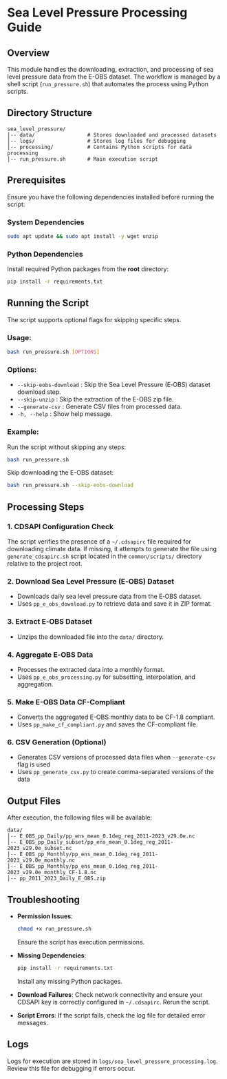 # Sea Level Pressure Processing Guide

## Overview
This module handles the downloading, extraction, and processing of sea level pressure data from the E-OBS dataset. The workflow is managed by a shell script (`run_pressure.sh`) that automates the process using Python scripts.

## Directory Structure
```
sea_level_pressure/
│-- data/                 # Stores downloaded and processed datasets
│-- logs/                 # Stores log files for debugging
│-- processing/           # Contains Python scripts for data processing
│-- run_pressure.sh       # Main execution script
```

## Prerequisites
Ensure you have the following dependencies installed before running the script:

### System Dependencies
```sh
sudo apt update && sudo apt install -y wget unzip
```

### Python Dependencies
Install required Python packages from the **root** directory:
```sh
pip install -r requirements.txt
```

## Running the Script
The script supports optional flags for skipping specific steps.

### Usage:
```sh
bash run_pressure.sh [OPTIONS]
```

### Options:
- `--skip-eobs-download` : Skip the Sea Level Pressure (E‑OBS) dataset download step.
- `--skip-unzip` : Skip the extraction of the E-OBS zip file.
- `--generate-csv` : Generate CSV files from processed data.
- `-h, --help` : Show help message.

### Example:
Run the script without skipping any steps:
```sh
bash run_pressure.sh
```

Skip downloading the E-OBS dataset:
```sh
bash run_pressure.sh --skip-eobs-download
```

## Processing Steps

### 1. CDSAPI Configuration Check
The script verifies the presence of a `~/.cdsapirc` file required for downloading climate data. If missing, it attempts to generate the file using `generate_cdsapirc.sh` script located in the `common/scripts/` directory relative to the project root.

### 2. Download Sea Level Pressure (E‑OBS) Dataset
- Downloads daily sea level pressure data from the E‑OBS dataset.
- Uses `pp_e_obs_download.py` to retrieve data and save it in ZIP format.

### 3. Extract E‑OBS Dataset
- Unzips the downloaded file into the `data/` directory.

### 4. Aggregate E‑OBS Data
- Processes the extracted data into a monthly format.
- Uses `pp_e_obs_processing.py` for subsetting, interpolation, and aggregation.

### 5. Make E-OBS Data CF-Compliant
- Converts the aggregated E-OBS monthly data to be CF-1.8 compliant.
- Uses `pp_make_cf_compliant.py` and saves the CF-compliant file.

### 6. CSV Generation (Optional)
- Generates CSV versions of processed data files when `--generate-csv` flag is used
- Uses `pp_generate_csv.py` to create comma-separated versions of the data

## Output Files
After execution, the following files will be available:
```
data/
│-- E_OBS_pp_Daily/pp_ens_mean_0.1deg_reg_2011-2023_v29.0e.nc
│-- E_OBS_pp_Daily_subset/pp_ens_mean_0.1deg_reg_2011-2023_v29.0e_subset.nc
│-- E_OBS_pp_Monthly/pp_ens_mean_0.1deg_reg_2011-2023_v29.0e_monthly.nc
│-- E_OBS_pp_Monthly/pp_ens_mean_0.1deg_reg_2011-2023_v29.0e_monthly_CF-1.8.nc
│-- pp_2011_2023_Daily_E_OBS.zip
```

## Troubleshooting

- **Permission Issues**:
  ```sh
  chmod +x run_pressure.sh
  ```
  Ensure the script has execution permissions.

- **Missing Dependencies**:
  ```sh
  pip install -r requirements.txt
  ```
  Install any missing Python packages.

- **Download Failures**:
  Check network connectivity and ensure your CDSAPI key is correctly configured in `~/.cdsapirc`. Rerun the script.

- **Script Errors**:
  If the script fails, check the log file for detailed error messages.

## Logs
Logs for execution are stored in `logs/sea_level_pressure_processing.log`. Review this file for debugging if errors occur.
```
